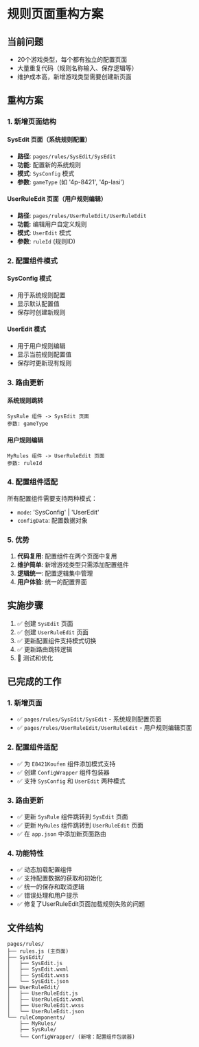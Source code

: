 # 规则页面重构方案

## 当前问题
- 20个游戏类型，每个都有独立的配置页面
- 大量重复代码（规则名称输入、保存逻辑等）
- 维护成本高，新增游戏类型需要创建新页面

## 重构方案

### 1. 新增页面结构

#### SysEdit 页面（系统规则配置）
- **路径**: `pages/rules/SysEdit/SysEdit`
- **功能**: 配置新的系统规则
- **模式**: `SysConfig` 模式
- **参数**: `gameType` (如 '4p-8421', '4p-lasi')

#### UserRuleEdit 页面（用户规则编辑）
- **路径**: `pages/rules/UserRuleEdit/UserRuleEdit`
- **功能**: 编辑用户自定义规则
- **模式**: `UserEdit` 模式
- **参数**: `ruleId` (规则ID)

### 2. 配置组件模式

#### SysConfig 模式
- 用于系统规则配置
- 显示默认配置值
- 保存时创建新规则

#### UserEdit 模式
- 用于用户规则编辑
- 显示当前规则配置值
- 保存时更新现有规则

### 3. 路由更新

#### 系统规则跳转
```
SysRule 组件 -> SysEdit 页面
参数: gameType
```

#### 用户规则编辑
```
MyRules 组件 -> UserRuleEdit 页面
参数: ruleId
```

### 4. 配置组件适配

所有配置组件需要支持两种模式：
- `mode`: 'SysConfig' | 'UserEdit'
- `configData`: 配置数据对象

### 5. 优势

1. **代码复用**: 配置组件在两个页面中复用
2. **维护简单**: 新增游戏类型只需添加配置组件
3. **逻辑统一**: 配置逻辑集中管理
4. **用户体验**: 统一的配置界面

## 实施步骤

1. ✅ 创建 `SysEdit` 页面
2. ✅ 创建 `UserRuleEdit` 页面
3. ✅ 更新配置组件支持模式切换
4. ✅ 更新路由跳转逻辑
5. 🔄 测试和优化

## 已完成的工作

### 1. 新增页面
- ✅ `pages/rules/SysEdit/SysEdit` - 系统规则配置页面
- ✅ `pages/rules/UserRuleEdit/UserRuleEdit` - 用户规则编辑页面

### 2. 配置组件适配
- ✅ 为 `E8421Koufen` 组件添加模式支持
- ✅ 创建 `ConfigWrapper` 组件包装器
- ✅ 支持 `SysConfig` 和 `UserEdit` 两种模式

### 3. 路由更新
- ✅ 更新 `SysRule` 组件跳转到 `SysEdit` 页面
- ✅ 更新 `MyRules` 组件跳转到 `UserRuleEdit` 页面
- ✅ 在 `app.json` 中添加新页面路由

### 4. 功能特性
- ✅ 动态加载配置组件
- ✅ 支持配置数据的获取和初始化
- ✅ 统一的保存和取消逻辑
- ✅ 错误处理和用户提示
- ✅ 修复了UserRuleEdit页面加载规则失败的问题

## 文件结构

```
pages/rules/
├── rules.js (主页面)
├── SysEdit/
│   ├── SysEdit.js
│   ├── SysEdit.wxml
│   ├── SysEdit.wxss
│   └── SysEdit.json
├── UserRuleEdit/
│   ├── UserRuleEdit.js
│   ├── UserRuleEdit.wxml
│   ├── UserRuleEdit.wxss
│   └── UserRuleEdit.json
└── ruleComponents/
    ├── MyRules/
    ├── SysRule/
    └── ConfigWrapper/ (新增：配置组件包装器)
``` 